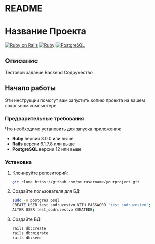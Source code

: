 # README

# Название Проекта

[![Ruby on Rails](https://img.shields.io/badge/Ruby_on_Rails-6.1.7.8-red)](https://rubyonrails.org/)
[![Ruby](https://img.shields.io/badge/Ruby-3.0.0-red)](https://www.ruby-lang.org/)
[![PostgreSQL](https://img.shields.io/badge/PostgreSQL-%3E%3D%2012-blue)](https://www.postgresql.org/)

## Описание

Тестовой задание Backend Содружество

## Начало работы

Эти инструкции помогут вам запустить копию проекта на вашем локальном компьютере.

### Предварительные требования

Что необходимо установить для запуска приложения:

- **Ruby** версии 3.0.0 или выше
- **Rails** версии 6.1.7.8 или выше
- **PostgreSQL** версии 12 или выше

### Установка

1. Клонируйте репозиторий:

   ```bash
   git clone https://github.com/yourusername/yourproject.git
2. Создайте пользователя для БД:

   ```bash
   sudo -u postgres psql
   CREATE USER test_sodruzestvo WITH PASSWORD 'test_sodruzestvo';
   ALTER USER test_sodruzestvo CREATEDB;
3. Создайте БД:

   ```bash
   rails db:create
   rails db:migrate
   rails db:seed